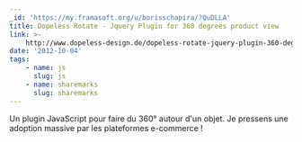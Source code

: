 ```yaml
---
_id: 'https://my.framasoft.org/u/borisschapira/?QuDLLA'
title: Dopeless Rotate - Jquery Plugin for 360 degrees product view
link: >-
    http://www.dopeless-design.de/dopeless-rotate-jquery-plugin-360-degrees-product-viewer.html
date: '2012-10-04'
tags:
    - name: js
      slug: js
    - name: sharemarks
      slug: sharemarks
---
```


<div class="markdown"><p>Un plugin JavaScript pour faire du 360° autour d'un objet. Je pressens une adoption massive par les plateformes e-commerce !
</p></div>
